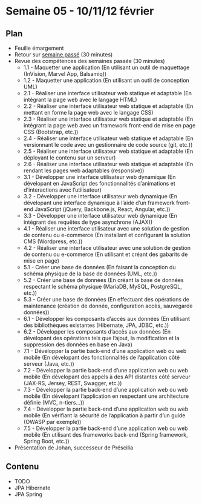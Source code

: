 # Semaine 05 - 10/11/12 février

## Plan

- Feuille émargement
- Retour sur [semaine passé](../semaine04/README.md) (30 minutes)
- Revue des compétences des semaines passée (30 minutes)
    - 1.1 - Maquetter une application (En utilisant un outil de maquettage (InVision, Marvel App, Balsamiq))
    - 1.2 - Maquetter une application (En utilisant un outil de conception UML)
    - 2.1 - Réaliser une interface utilisateur web statique et adaptable (En intégrant la page web avec le langage HTML)
    - 2.2 - Réaliser une interface utilisateur web statique et adaptable (En mettant en forme la page web avec le langage CSS)
    - 2.3 - Réaliser une interface utilisateur web statique et adaptable (En intégrant la page web avec un framework front-end de mise en page CSS (Bootstrap, etc.))
    - 2.4 - Réaliser une interface utilisateur web statique et adaptable (En versionnant le code avec un gestionnaire de code source (git, etc.))
    - 2.5 - Réaliser une interface utilisateur web statique et adaptable (En déployant le contenu sur un serveur)
    - 2.6 - Réaliser une interface utilisateur web statique et adaptable (En rendant les pages web adaptables (responsive))
    - 3.1 - Développer une interface utilisateur web dynamique (En dévelopant en JavaScript des fonctionnalités d’animations et d'interactions avec l’utilisateur)
    - 3.2 - Développer une interface utilisateur web dynamique (En dévelopant une interface dynamique à l’aide d’un framework front-end JavaScript (jQuery, Backbone.js, React, Angular, etc.))
    - 3.3 - Développer une interface utilisateur web dynamique (En intégrant des requêtes de type asynchrone (AJAX))
    - 4.1 - Réaliser une interface utilisateur avec une solution de gestion de contenu ou e-commerce (En installant et configurant la solution CMS (Wordpress, etc.))
    - 4.2 - Réaliser une interface utilisateur avec une solution de gestion de contenu ou e-commerce (En utilisant et créant des gabarits de mise en page)
    - 5.1 - Créer une base de données (En faisant la conception du schéma physique de la base de données (UML, etc.))
    - 5.2 - Créer une base de données (En créant la base de données respectant le schéma physique (MariaDB, MySQL, PostgreSQL, etc.))
    - 5.3 - Créer une base de données (En effectuant des opérations de maintenance (création de donnée, configuration accès, sauvegarde données))
    - 6.1 - Développer les composants d’accès aux données (En utilisant des bibliothèques existantes (Hibernate, JPA, JDBC, etc.))
    - 6.2 - Développer les composants d’accès aux données (En dévelopant des opérations tels que l’ajout, la modification et la suppression des données en base en Java)
    - 7.1 - Développer la partie back-end d’une application web ou web mobile (En dévelopant des fonctionnalités de l’application côté serveur (Java, etc.))
    - 7.2 - Développer la partie back-end d’une application web ou web mobile (En dévelopant des appels à des API distantes côté serveur (JAX-RS, Jersey, REST, Swagger, etc.))
    - 7.3 - Développer la partie back-end d’une application web ou web mobile (En dévelopant l’application en respectant une architecture définie (MVC, n-tiers…))
    - 7.4 - Développer la partie back-end d’une application web ou web mobile (En vérifiant la sécurité de l’application à partir d’un guide (OWASP par exemple))
    - 7.5 - Développer la partie back-end d’une application web ou web mobile (En utilisant des frameworks back-end (Spring framework, Spring Boot, etc.))
- Présentation de Johan, successeur de Préscilia

## Contenu

- TODO
- JPA Hibernate
- JPA Spring
